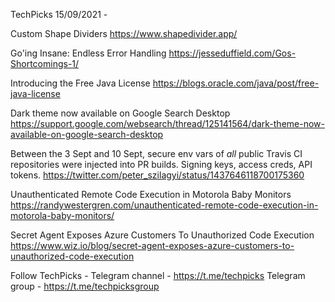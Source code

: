 TechPicks 15/09/2021 -

Custom Shape Dividers
https://www.shapedivider.app/

Go'ing Insane: Endless Error Handling
https://jesseduffield.com/Gos-Shortcomings-1/

Introducing the Free Java License
https://blogs.oracle.com/java/post/free-java-license

Dark theme now available on Google Search Desktop
https://support.google.com/websearch/thread/125141564/dark-theme-now-available-on-google-search-desktop

Between the 3 Sept and 10 Sept, secure env vars of *all* public Travis CI repositories were injected into PR builds. Signing keys, access creds, API tokens.
https://twitter.com/peter_szilagyi/status/1437646118700175360

Unauthenticated Remote Code Execution in Motorola Baby Monitors
https://randywestergren.com/unauthenticated-remote-code-execution-in-motorola-baby-monitors/

Secret Agent Exposes Azure Customers To Unauthorized Code Execution
https://www.wiz.io/blog/secret-agent-exposes-azure-customers-to-unauthorized-code-execution

Follow TechPicks -
Telegram channel - https://t.me/techpicks
Telegram group - https://t.me/techpicksgroup